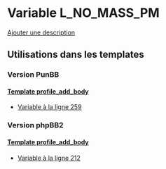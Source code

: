 # Variable L_NO_MASS_PM
[Ajouter une description](https://fa-tvars.appspot.com/var/L_NO_MASS_PM)

## Utilisations dans les templates

### Version PunBB

#### [Template profile_add_body](punbb/profile_add_body.md)
* [Variable &agrave; la ligne 259](../punbb/profile_add_body.tpl#L259)

### Version phpBB2

#### [Template profile_add_body](subsilver/profile_add_body.md)
* [Variable &agrave; la ligne 212](../subsilver/profile_add_body.tpl#L212)